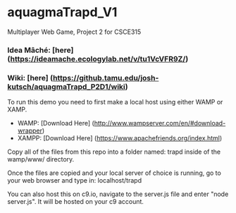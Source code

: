 # aquagmaTrapd_V1
Multiplayer Web Game, Project 2 for CSCE315

### Idea Mâché: [here] (https://ideamache.ecologylab.net/v/tu1VcVFR9Z/)

### Wiki: [here] (https://github.tamu.edu/josh-kutsch/aquagmaTrapd_P2D1/wiki)


To run this demo you need to first make a local host using either WAMP or XAMP.
  * WAMP: [Download Here] (http://www.wampserver.com/en/#download-wrapper)
  * XAMPP: [Download Here] (https://www.apachefriends.org/index.html)

Copy all of the files from this repo into a folder named: trapd inside of the wamp/www/ directory.

Once the files are copied and your local server of choice is running, go to your web browser and type in: localhost/trapd

You can also host this on c9.io, navigate to the server.js file and enter "node server.js". It will be hosted on your c9 account.